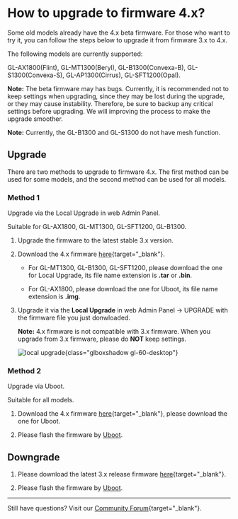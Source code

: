 # How to upgrade to firmware 4.x?

Some old models already have the 4.x beta firmware. For those who want to try it, you can follow the steps below to upgrade it from firmware 3.x to 4.x.

The following models are currently supported:

GL-AX1800(Flint), GL-MT1300(Beryl), GL-B1300(Convexa-B), GL-S1300(Convexa-S), GL-AP1300(Cirrus), GL-SFT1200(Opal).

**Note:** The beta firmware may has bugs. Currently, it is recommended not to keep settings when upgrading, since they may be lost during the upgrade, or they may cause instability. Therefore, be sure to backup any critical settings before upgrading. We will improving the process to make the upgrade smoother.

**Note:** Currently, the GL-B1300 and GL-S1300 do not have mesh function.

## Upgrade

There are two methods to upgrade to firmware 4.x. The first method can be used for some models, and the second method can be used for all models.

### Method 1

Upgrade via the Local Upgrade in web Admin Panel.

Suitable for GL-AX1800, GL-MT1300, GL-SFT1200, GL-B1300.

1. Upgrade the firmware to the latest stable 3.x version.

2. Download the 4.x firmware [here](https://dl.gl-inet.com){target="_blank"}.

    * For GL-MT1300, GL-B1300, GL-SFT1200, please download the one for Local Upgrade, its file name extension is **.tar** or **.bin**.

    * For GL-AX1800, please download the one for Uboot, its file name extension is **.img**.

3. Upgrade it via the **Local Upgrade** in web Admin Panel -> UPGRADE with the firmware file you just donwloaded.

    **Note:** 4.x firmware is not compatible with 3.x firmware. When you upgrade from 3.x firmware, please do **NOT** keep settings.

    ![local upgrade](https://static.gl-inet.com/docs/en/4/tutorials/gl-ax1800_upgrade_to_4/ax1800_upgrade_4.png){class="glboxshadow gl-60-desktop"}

### Method 2

Upgrade via Uboot.

Suitable for all models.

1. Download the 4.x firmware [here](https://dl.gl-inet.com){target="_blank"}, please download the one for Uboot.

2. Please flash the firmware by [Uboot](../debrick/).

## Downgrade

1. Please download the latest 3.x release firmware [here](https://dl.gl-inet.com){target="_blank"}.

2. Please flash the firmware by [Uboot](../debrick/).

---

Still have questions? Visit our [Community Forum](https://forum.gl-inet.com){target="_blank"}.
